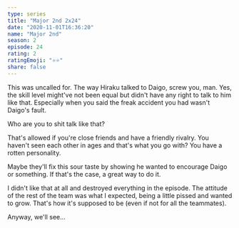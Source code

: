 ```yaml
---
type: series
title: "Major 2nd 2x24"
date: "2020-11-01T16:36:20"
name: "Major 2nd"
season: 2
episode: 24
rating: 2
ratingEmoji: "⭐️⭐️"
share: false
---
```


This was uncalled for. The way Hiraku talked to Daigo, screw you, man. Yes, the skill level might've not been equal but didn't have any right to talk to him like that. Especially when you said the freak accident you had wasn't Daigo's fault.

Who are you to shit talk like that?

That's allowed if you're close friends and have a friendly rivalry. You haven't seen each other in ages and that's what you go with? You have a rotten personality.

Maybe they'll fix this sour taste by showing he wanted to encourage Daigo or something. If that's the case, a great way to do it.

I didn't like that at all and destroyed everything in the episode. The attitude of the rest of the team was what I expected, being a little pissed and wanted to grow. That's how it's supposed to be (even if not for all the teammates).

Anyway, we'll see...
